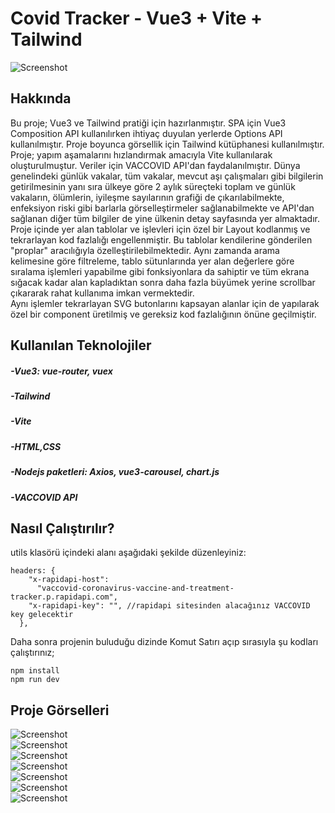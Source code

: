 # Covid Tracker - Vue3 + Vite + Tailwind
![Screenshot](https://github.com/basturkerhan/vue3-vite-tailwind-covidtracker/blob/main/readme-images/1.png)
<br>

## Hakkında
Bu proje; Vue3 ve Tailwind pratiği için hazırlanmıştır. SPA için Vue3 Composition API kullanılırken ihtiyaç duyulan yerlerde Options API kullanılmıştır. Proje boyunca görsellik için Tailwind kütüphanesi kullanılmıştır. Proje; yapım aşamalarını hızlandırmak amacıyla Vite kullanılarak oluşturulmuştur. Veriler için VACCOVID API'dan faydalanılmıştır. Dünya genelindeki günlük vakalar, tüm vakalar, mevcut aşı çalışmaları gibi bilgilerin getirilmesinin yanı sıra ülkeye göre 2 aylık süreçteki toplam ve günlük vakaların, ölümlerin, iyileşme sayılarının grafiği de çıkarılabilmekte, enfeksiyon riski gibi barlarla görselleştirmeler sağlanabilmekte ve API'dan sağlanan diğer tüm bilgiler de yine ülkenin detay sayfasında yer almaktadır.
<br>
Proje içinde yer alan tablolar ve işlevleri için özel bir Layout kodlanmış ve tekrarlayan kod fazlalığı engellenmiştir. Bu tablolar kendilerine gönderilen "proplar" aracılığıyla özelleştirilebilmektedir. Aynı zamanda arama kelimesine göre filtreleme, tablo sütunlarında yer alan değerlere göre sıralama işlemleri yapabilme gibi fonksiyonlara da sahiptir ve tüm ekrana sığacak kadar alan kapladıktan sonra daha fazla büyümek yerine scrollbar çıkararak rahat kullanıma imkan vermektedir.
<br>
Aynı işlemler tekrarlayan SVG butonlarını kapsayan alanlar için de yapılarak özel bir component üretilmiş ve gereksiz kod fazlalığının önüne geçilmiştir.

## Kullanılan Teknolojiler
##### -Vue3: vue-router, vuex
##### -Tailwind
##### -Vite
##### -HTML,CSS
##### -Nodejs paketleri: Axios, vue3-carousel, chart.js
##### -VACCOVID API

## Nasıl Çalıştırılır?
utils klasörü içindeki alanı aşağıdaki şekilde düzenleyiniz:
```
headers: {
    "x-rapidapi-host":
      "vaccovid-coronavirus-vaccine-and-treatment-tracker.p.rapidapi.com",
    "x-rapidapi-key": "", //rapidapi sitesinden alacağınız VACCOVID key gelecektir
  },
```

Daha sonra projenin buluduğu dizinde Komut Satırı açıp sırasıyla şu kodları çalıştırınız;
```
npm install
npm run dev
```
## Proje Görselleri
![Screenshot](https://github.com/basturkerhan/vue3-vite-tailwind-covidtracker/blob/main/readme-images/1.png)
<br>
![Screenshot](https://github.com/basturkerhan/vue3-vite-tailwind-covidtracker/blob/main/readme-images/2.png)
<br>
![Screenshot](https://github.com/basturkerhan/vue3-vite-tailwind-covidtracker/blob/main/readme-images/3.png)
<br>
![Screenshot](https://github.com/basturkerhan/vue3-vite-tailwind-covidtracker/blob/main/readme-images/4.png)
<br>
![Screenshot](https://github.com/basturkerhan/vue3-vite-tailwind-covidtracker/blob/main/readme-images/5.png)
<br>
![Screenshot](https://github.com/basturkerhan/vue3-vite-tailwind-covidtracker/blob/main/readme-images/6.png)
<br>
![Screenshot](https://github.com/basturkerhan/vue3-vite-tailwind-covidtracker/blob/main/readme-images/7.png)
